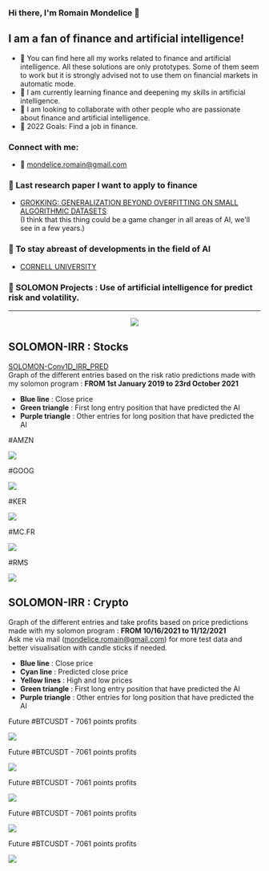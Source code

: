 ### Hi there, I'm Romain Mondelice 👋

## I am a fan of finance and artificial intelligence!

- 🔭 You can find here all my works related to finance and artificial intelligence. All these solutions are only prototypes. Some of them seem to work but it is strongly advised not to use them on financial markets in automatic mode. 
- 🌱 I am currently learning finance and deepening my skills in artificial intelligence.
- 👯 I am looking to collaborate with other people who are passionate about finance and artificial intelligence.
- 🥅 2022 Goals: Find a job in finance.

### Connect with me:

- 📧 mondelice.romain@gmail.com

### 📕 Last research paper I want to apply to finance

<!-- BLOG-POST-LIST:START -->
- [GROKKING: GENERALIZATION BEYOND OVERFITTING ON SMALL ALGORITHMIC DATASETS](https://mathai-iclr.github.io/papers/papers/MATHAI_29_paper.pdf)<br />
(I think that this thing could be a game changer in all areas of AI, we'll see in a few years.)
<!-- BLOG-POST-LIST:END -->

### 👀 To stay abreast of developments in the field of AI

<!-- BLOG-POST-LIST:START -->
- [CORNELL UNIVERSITY](https://arxiv.org/list/cs.LG/recent)
<!-- BLOG-POST-LIST:END -->

### 👀 SOLOMON Projects : Use of artificial intelligence for predict risk and volatility.
---
<p align="center">
  <img src="https://github.com/romain-mondelice/SOLOMON-Conv1D_IRR_PRED/blob/main/SOLOMON%20Projects%20(1).gif">
</p>

## SOLOMON-IRR : Stocks
[SOLOMON-Conv1D_IRR_PRED](https://github.com/romain-mondelice/SOLOMON-Conv1D_IRR_PRED)\
Graph of the different entries based on the risk ratio predictions made with my solomon program : **FROM 1st January 2019 to 23rd October 2021**
- **Blue line** : Close price
- **Green triangle** : First long entry position that have predicted the AI
- **Purple triangle** : Other entries for long position that have predicted the AI
<p align="center">
  <p>#AMZN</p>
  <img src="https://github.com/romain-mondelice/SOLOMON-Conv1D_IRR_PRED/blob/main/Saved%20predicted%20df%20and%20screens/%23AMZN-final-test_plot_2019-2021.png">
</p>
<p align="center">
  <p>#GOOG</p>
  <img src="https://github.com/romain-mondelice/SOLOMON-Conv1D_IRR_PRED/blob/main/Saved%20predicted%20df%20and%20screens/%23GOOG-final-test_plot_2019-2021.png">
</p>
<p align="center">
  <p>#KER</p>
  <img src="https://github.com/romain-mondelice/SOLOMON-Conv1D_IRR_PRED/blob/main/Saved%20predicted%20df%20and%20screens/%23KER-final-test_plot_2019-2021.png">
</p>
<p align="center">
  <p>#MC.FR</p>
  <img src="https://github.com/romain-mondelice/SOLOMON-Conv1D_IRR_PRED/blob/main/Saved%20predicted%20df%20and%20screens/%23MC.FR-final-test_plot_2019-2021.png">
</p>
<p align="center">
  <p>#RMS</p>
  <img src="https://github.com/romain-mondelice/SOLOMON-Conv1D_IRR_PRED/blob/main/Saved%20predicted%20df%20and%20screens/%23RMS-final-test_plot_2019-2021.png">
</p>

## SOLOMON-IRR : Crypto
Graph of the different entries and take profits based on price predictions made with my solomon program : **FROM 10/16/2021 to 11/12/2021**\
Ask me via mail (mondelice.romain@gmail.com) for more test data and better visualisation with candle sticks if needed.

- **Blue line** : Close price 
- **Cyan line** : Predicted close price 
- **Yellow lines** : High and low prices 
- **Green triangle** : First long entry position that have predicted the AI 
- **Purple triangle** : Other entries for long position that have predicted the AI 

<p align="center">
  <p>Future #BTCUSDT - 7061 points profits</p>
  <img src="https://github.com/romain-mondelice/SOLOMON-Conv1D_IRR_PRED/blob/main/Saved%20predicted%20df%20and%20screens/%23AMZN-final-test_plot_2019-2021.png">
</p>

<p align="center">
  <p>Future #BTCUSDT - 7061 points profits</p>
  <img src="https://github.com/romain-mondelice/SOLOMON-Conv1D_IRR_PRED/blob/main/Saved%20predicted%20df%20and%20screens/%23AMZN-final-test_plot_2019-2021.png">
</p>

<p align="center">
  <p>Future #BTCUSDT - 7061 points profits</p>
  <img src="https://github.com/romain-mondelice/SOLOMON-Conv1D_IRR_PRED/blob/main/Saved%20predicted%20df%20and%20screens/%23AMZN-final-test_plot_2019-2021.png">
</p>

<p align="center">
  <p>Future #BTCUSDT - 7061 points profits</p>
  <img src="https://github.com/romain-mondelice/SOLOMON-Conv1D_IRR_PRED/blob/main/Saved%20predicted%20df%20and%20screens/%23AMZN-final-test_plot_2019-2021.png">
</p>

<p align="center">
  <p>Future #BTCUSDT - 7061 points profits</p>
  <img src="https://github.com/romain-mondelice/SOLOMON-Conv1D_IRR_PRED/blob/main/Saved%20predicted%20df%20and%20screens/%23AMZN-final-test_plot_2019-2021.png">
</p>










